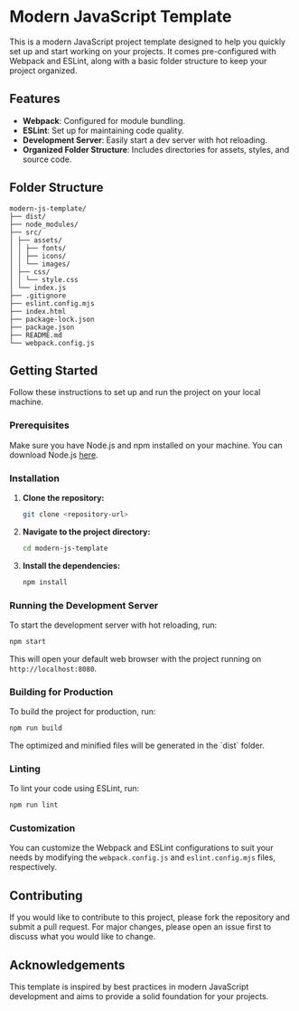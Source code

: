 # Modern JavaScript Template

This is a modern JavaScript project template designed to help you quickly set up and start working on your projects. It comes pre-configured with Webpack and ESLint, along with a basic folder structure to keep your project organized.

## Features

-   **Webpack**: Configured for module bundling.
-   **ESLint**: Set up for maintaining code quality.
-   **Development Server**: Easily start a dev server with hot reloading.
-   **Organized Folder Structure**: Includes directories for assets, styles, and source code.

## Folder Structure

```plaintext
modern-js-template/
├── dist/
├── node_modules/
├── src/
│ ├── assets/
│ │ ├── fonts/
│ │ ├── icons/
│ │ └── images/
│ ├── css/
│ │ └── style.css
│ └── index.js
├── .gitignore
├── eslint.config.mjs
├── index.html
├── package-lock.json
├── package.json
├── README.md
└── webpack.config.js
```

## Getting Started

Follow these instructions to set up and run the project on your local machine.

### Prerequisites

Make sure you have Node.js and npm installed on your machine. You can download Node.js [here](https://nodejs.org/).

### Installation

1. **Clone the repository:**

    ```bash
    git clone <repository-url>
    ```

2. **Navigate to the project directory:**

    ```bash
    cd modern-js-template
    ```

3. **Install the dependencies:**

    ```bash
    npm install
    ```

### Running the Development Server

To start the development server with hot reloading, run:

```bash
npm start
```

This will open your default web browser with the project running on `http://localhost:8080`.

### Building for Production

To build the project for production, run:

```bash
npm run build
```

The optimized and minified files will be generated in the \`dist\` folder.

### Linting

To lint your code using ESLint, run:

```bash
npm run lint
```

### Customization

You can customize the Webpack and ESLint configurations to suit your needs by modifying the `webpack.config.js` and `eslint.config.mjs` files, respectively.

## Contributing

If you would like to contribute to this project, please fork the repository and submit a pull request. For major changes, please open an issue first to discuss what you would like to change.

## Acknowledgements

This template is inspired by best practices in modern JavaScript development and aims to provide a solid foundation for your projects.

